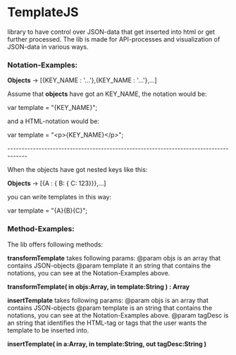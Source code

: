 TemplateJS
==========

library to have control over JSON-data that get inserted into html or get further processed. The lib is made for API-processes and visualization of JSON-data in various ways. 

<h3>Notation-Examples:</h3>

<p><b>Objects</b> -> [{KEY_NAME : '...'},{KEY_NAME : '...'},...]</p>

Assume that <b>objects</b> have got an KEY_NAME, the notation would be:

var template = "{KEY_NAME}";

<p>and a HTML-notation would be:</p>

var template = "&lt;p&gt;{KEY_NAME}&lt;/p&gt;";

<p>-------------------------------------------------------------------------------------</p>

When the objects have got nested keys like this:

<p><b>Objects</b> -> [{A : { B: { C: 123}}},...]</p>

you can write templates in this way:

var template = "{A}{B}{C}";

<h3>Method-Examples:</h3>

The lib offers following methods:

<b>transformTemplate</b> takes following params:
@param objs is an array that contains JSON-objects 
@param template it an string that contains the notations, you can see at the Notation-Examples above.

<p><b>transformTemplate( in objs:Array, in template:String ) : Array</b></p>

<b>insertTemplate</b> takes following params:
@param objs is an array that contains JSON-objects 
@param template is an string that contains the notations, you can see at the Notation-Examples above.
@param tagDesc is an string that identifies the HTML-tag or tags that the user wants the template to be inserted into.

<p><b>insertTemplate( in a:Array, in template:String, out tagDesc:String )</b></p>

